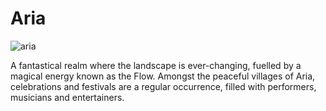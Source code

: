 # Aria

![aria](https://media.githubusercontent.com/media/nathaneastwood/fablore/main/src/world-of-rathe/aria/media/aria.webp)

A fantastical realm where the landscape is ever-changing, fuelled by a magical energy known as the Flow. Amongst the peaceful villages of Aria, celebrations and festivals are a regular occurrence, filled with performers, musicians and entertainers.
